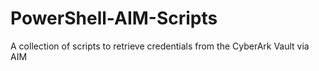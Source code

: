 # PowerShell-AIM-Scripts
A collection of scripts to retrieve credentials from the CyberArk Vault via AIM
